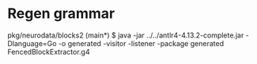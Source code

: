 # Regen grammar

pkg/neurodata/blocks2 (main*) $ java -jar ../../antlr4-4.13.2-complete.jar  -Dlanguage=Go -o generated -visitor -listener -package generated FencedBlockExtractor.g4

